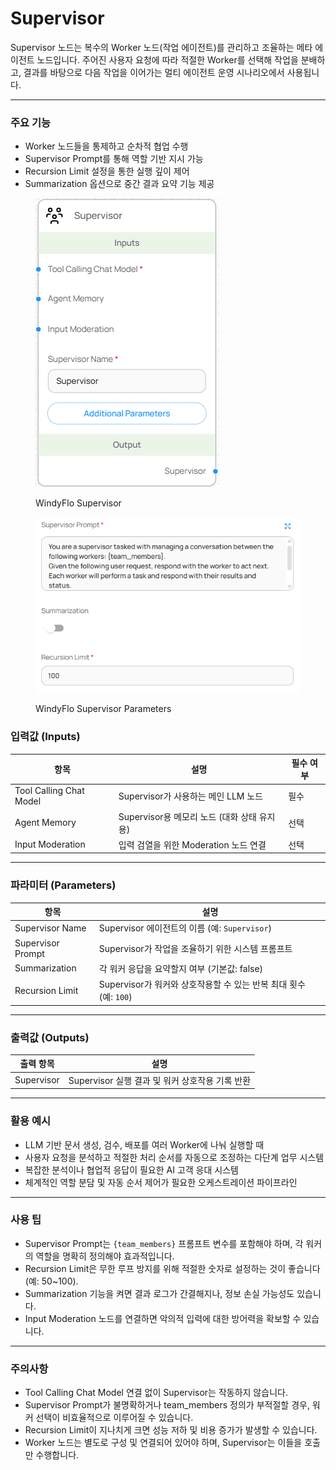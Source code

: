 # Supervisor

Supervisor 노드는 복수의 Worker 노드(작업 에이전트)를 관리하고 조율하는 메타 에이전트 노드입니다. 주어진 사용자 요청에 따라 적절한 Worker를 선택해 작업을 분배하고, 결과를 바탕으로 다음 작업을 이어가는 멀티 에이전트 운영 시나리오에서 사용됩니다.

***

### 주요 기능

* Worker 노드들을 통제하고 순차적 협업 수행
* Supervisor Prompt를 통해 역할 기반 지시 가능
* Recursion Limit 설정을 통한 실행 깊이 제어
* Summarization 옵션으로 중간 결과 요약 기능 제공

<figure><img src="../../../.gitbook/assets/스크린샷 2025-05-19 180050.png" alt=""><figcaption><p>WindyFlo Supervisor</p></figcaption></figure>

<figure><img src="../../../.gitbook/assets/스크린샷 2025-05-19 180059.png" alt=""><figcaption><p>WindyFlo Supervisor Parameters</p></figcaption></figure>

### 입력값 (Inputs)

| 항목                      | 설명                             | 필수 여부 |
| ----------------------- | ------------------------------ | ----- |
| Tool Calling Chat Model | Supervisor가 사용하는 메인 LLM 노드     | 필수    |
| Agent Memory            | Supervisor용 메모리 노드 (대화 상태 유지용) | 선택    |
| Input Moderation        | 입력 검열을 위한 Moderation 노드 연결     | 선택    |

***

### 파라미터 (Parameters)

| 항목                | 설명                                             |
| ----------------- | ---------------------------------------------- |
| Supervisor Name   | Supervisor 에이전트의 이름 (예: `Supervisor`)          |
| Supervisor Prompt | Supervisor가 작업을 조율하기 위한 시스템 프롬프트               |
| Summarization     | 각 워커 응답을 요약할지 여부 (기본값: false)                  |
| Recursion Limit   | Supervisor가 워커와 상호작용할 수 있는 반복 최대 횟수 (예: `100`) |

***

### 출력값 (Outputs)

| 출력 항목      | 설명                               |
| ---------- | -------------------------------- |
| Supervisor | Supervisor 실행 결과 및 워커 상호작용 기록 반환 |

***

### 활용 예시

* LLM 기반 문서 생성, 검수, 배포를 여러 Worker에 나눠 실행할 때
* 사용자 요청을 분석하고 적절한 처리 순서를 자동으로 조정하는 다단계 업무 시스템
* 복잡한 분석이나 협업적 응답이 필요한 AI 고객 응대 시스템
* 체계적인 역할 분담 및 자동 순서 제어가 필요한 오케스트레이션 파이프라인

***

### 사용 팁

* Supervisor Prompt는 `{team_members}` 프롬프트 변수를 포함해야 하며, 각 워커의 역할을 명확히 정의해야 효과적입니다.
* Recursion Limit은 무한 루프 방지를 위해 적절한 숫자로 설정하는 것이 좋습니다 (예: 50\~100).
* Summarization 기능을 켜면 결과 로그가 간결해지나, 정보 손실 가능성도 있습니다.
* Input Moderation 노드를 연결하면 악의적 입력에 대한 방어력을 확보할 수 있습니다.

***

### 주의사항

* Tool Calling Chat Model 연결 없이 Supervisor는 작동하지 않습니다.
* Supervisor Prompt가 불명확하거나 team\_members 정의가 부적절할 경우, 워커 선택이 비효율적으로 이루어질 수 있습니다.
* Recursion Limit이 지나치게 크면 성능 저하 및 비용 증가가 발생할 수 있습니다.
* Worker 노드는 별도로 구성 및 연결되어 있어야 하며, Supervisor는 이들을 호출만 수행합니다.
